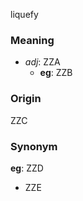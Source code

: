 liquefy
### Meaning
+ _adj_: ZZA
    + __eg__: ZZB

### Origin

ZZC

### Synonym

__eg__: ZZD

+ ZZE


